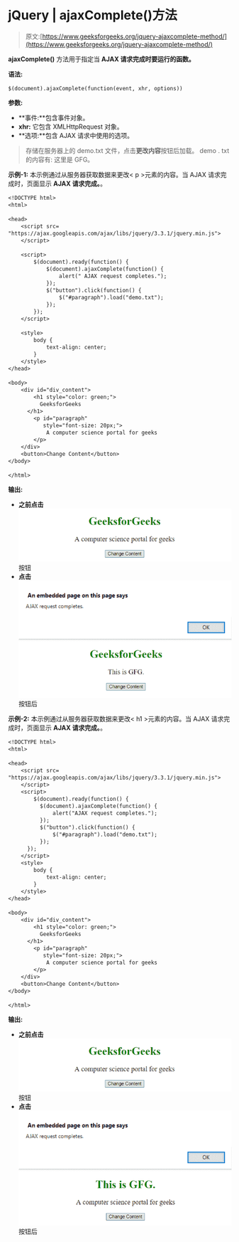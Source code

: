 # jQuery | ajaxComplete()方法

> 原文:[https://www.geeksforgeeks.org/jquery-ajaxcomplete-method/](https://www.geeksforgeeks.org/jquery-ajaxcomplete-method/)

**ajaxComplete()** 方法用于指定当 **AJAX 请求完成时要运行的函数。**

**语法:**

```
$(document).ajaxComplete(function(event, xhr, options))

```

**参数:**

*   **事件:**包含事件对象。
*   **xhr:** 它包含 XMLHttpRequest 对象。
*   **选项:**包含 AJAX 请求中使用的选项。

> 存储在服务器上的 demo.txt 文件，点击**更改内容**按钮后加载。
> demo . txt 的内容有:
> 这里是 GFG。

**示例-1:** 本示例通过从服务器获取数据来更改< p >元素的内容。当 AJAX 请求完成时，页面显示 **AJAX 请求完成。**。

```
<!DOCTYPE html>
<html>

<head>
    <script src=
"https://ajax.googleapis.com/ajax/libs/jquery/3.3.1/jquery.min.js">
    </script>

    <script>
        $(document).ready(function() {
            $(document).ajaxComplete(function() {
                alert(" AJAX request completes.");
            });
            $("button").click(function() {
                $("#paragraph").load("demo.txt");
            });
        });
    </script>

    <style>
        body {
            text-align: center;
        }
    </style>
</head>

<body>
    <div id="div_content">
        <h1 style="color: green;">
          GeeksforGeeks
      </h1>
        <p id="paragraph"
           style="font-size: 20px;">
            A computer science portal for geeks
        </p>
    </div>
    <button>Change Content</button>
</body>

</html>
```

**输出:**

*   **之前点击**
    ![](img/1ee67ae947c139820a9d06c6a549bef4.png)按钮
*   **点击**
    ![](img/69fbc1e6ed68667fe554b91607cb98f4.png)
    ![](img/c65ebd13ffd719ce68501a04c88e0bf6.png)按钮后

**示例-2:** 本示例通过从服务器获取数据来更改< h1 >元素的内容。当 AJAX 请求完成时，页面显示 **AJAX 请求完成。**。

```
<!DOCTYPE html>
<html>

<head>
    <script src=
"https://ajax.googleapis.com/ajax/libs/jquery/3.3.1/jquery.min.js">
    </script>
    <script>
        $(document).ready(function() {
          $(document).ajaxComplete(function() {
              alert("AJAX request completes.");
          });
          $("button").click(function() {
              $("#paragraph").load("demo.txt");
          });
      });
    </script>
    <style>
        body {
            text-align: center;
        }
    </style>
</head>

<body>
    <div id="div_content">
        <h1 style="color: green;">
          GeeksforGeeks
      </h1>
        <p id="paragraph"
           style="font-size: 20px;">
            A computer science portal for geeks
        </p>
    </div>
    <button>Change Content</button>
</body>

</html>
```

**输出:**

*   **之前点击**
    ![](img/1ee67ae947c139820a9d06c6a549bef4.png)按钮
*   **点击**
    ![](img/69fbc1e6ed68667fe554b91607cb98f4.png)
    ![](img/d7fcd19220c47a950081ca52ec877343.png)按钮后